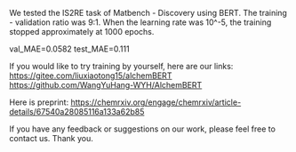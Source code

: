 We tested the IS2RE task of Matbench - Discovery using BERT. The training - validation ratio was 9:1. When the learning rate was 10^-5, the training stopped approximately at 1000 epochs.

val_MAE=0.0582
test_MAE=0.111

If you would like to try training by yourself, here are our links:
https://gitee.com/liuxiaotong15/alchemBERT
https://github.com/WangYuHang-WYH/AlchemBERT

Here is preprint:
https://chemrxiv.org/engage/chemrxiv/article-details/67540a28085116a133a62b85

If you have any feedback or suggestions on our work, please feel free to contact us. Thank you.

